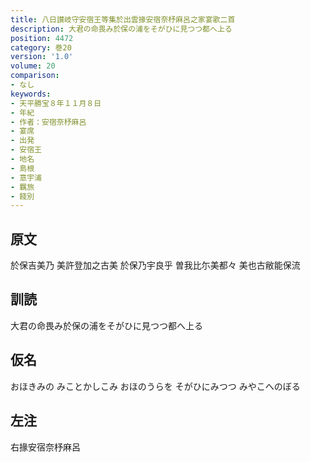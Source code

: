 ```yaml
---
title: 八日讃岐守安宿王等集於出雲掾安宿奈杼麻呂之家宴歌二首
description: 大君の命畏み於保の浦をそがひに見つつ都へ上る
position: 4472
category: 巻20
version: '1.0'
volume: 20
comparison:
- なし
keywords:
- 天平勝宝８年１１月８日
- 年紀
- 作者：安宿奈杼麻呂
- 宴席
- 出発
- 安宿王
- 地名
- 島根
- 意宇浦
- 羈旅
- 餞別
---
```


## 原文

於保吉美乃 美許登加之古美 於保乃宇良乎 曽我比尓美都々 美也古敝能保流

## 訓読

大君の命畏み於保の浦をそがひに見つつ都へ上る

## 仮名

おほきみの みことかしこみ おほのうらを そがひにみつつ みやこへのぼる

## 左注

右掾安宿奈杼麻呂
